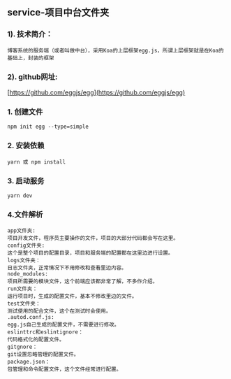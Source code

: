 ## service-项目中台文件夹

### 1). 技术简介：
	博客系统的服务端（或者叫做中台），采用Koa的上层框架egg.js，所谓上层框架就是在Koa的基础上，封装的框架

### 2). github网址: 
[https://github.com/eggjs/egg](https://github.com/eggjs/egg)

### 1. 创建文件
	npm init egg --type=simple

### 2. 安装依赖
	yarn 或 npm install

### 3. 启动服务
	yarn dev

### 4.文件解析
	app文件夹: 
	项目开发文件，程序员主要操作的文件，项目的大部分代码都会写在这里。
	config文件夹: 
	这个是整个项目的配置目录，项目和服务端的配置都在这里边进行设置。
	logs文件夹：
	日志文件夹，正常情况下不用修改和查看里边内容。
	node_modules: 
	项目所需要的模块文件，这个前端应该都非常了解，不多作介绍。
	run文件夹： 
	运行项目时，生成的配置文件，基本不修改里边的文件。
	test文件夹： 
	测试使用的配合文件，这个在测试时会使用。
	.autod.conf.js:  
	egg.js自己生成的配置文件，不需要进行修改。
	eslinttrc和eslintignore： 
	代码格式化的配置文件。
	gitgnore： 
	git设置忽略管理的配置文件。
	package.json： 
	包管理和命令配置文件，这个文件经常进行配置。